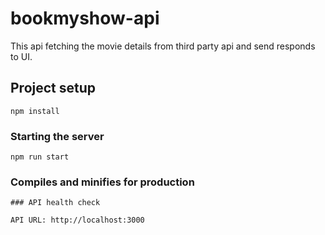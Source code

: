 # bookmyshow-api
This api fetching the movie details from third party api and send responds to UI.

## Project setup
```
npm install
```

### Starting the server
```
npm run start

```

### Compiles and minifies for production
```
### API health check

API URL: http://localhost:3000

```
